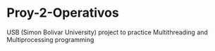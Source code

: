# Proy-2-Operativos

USB (Simon Bolivar University) project to practice Multithreading and Multiprocessing programming
